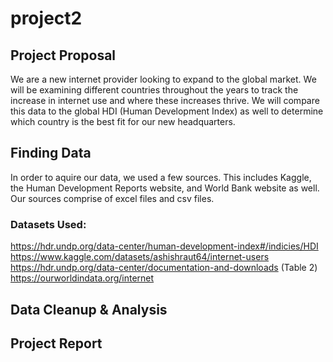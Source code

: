 # project2

## Project Proposal

We are a new internet provider looking to expand to the global market. We will be examining different countries throughout the years to track the increase in internet use and where these increases thrive. We will compare this data to the global HDI (Human Development Index) as well to determine which country is the best fit for our new headquarters.


## Finding Data

In order to aquire our data, we used a few sources. This includes Kaggle, the Human Development Reports website, and World Bank website as well. Our sources comprise of excel files and csv files. 

### Datasets Used:
https://hdr.undp.org/data-center/human-development-index#/indicies/HDI
https://www.kaggle.com/datasets/ashishraut64/internet-users
https://hdr.undp.org/data-center/documentation-and-downloads (Table 2)
https://ourworldindata.org/internet

## Data Cleanup & Analysis


## Project Report


